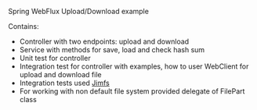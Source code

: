 Spring WebFlux Upload/Download example

Contains:
* Controller with two endpoints: upload and download
* Service with methods for save, load and check hash sum
* Unit test for controller
* Integration test for controller with examples, how to user WebClient for upload and download file
* Integration tests used [Jimfs](https://github.com/google/jimfs)
* For working with non default file system provided delegate of FilePart class
